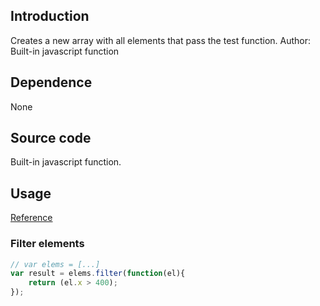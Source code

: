 ## Introduction

Creates a new array with all elements that pass the test function.
Author: Built-in javascript function

## Dependence

None

## Source code

Built-in javascript function.

## Usage

[Reference](https://developer.mozilla.org/en-US/docs/Web/JavaScript/Reference/Global_Objects/Array/filter)

### Filter elements

```javascript
// var elems = [...]
var result = elems.filter(function(el){
    return (el.x > 400);
});
```